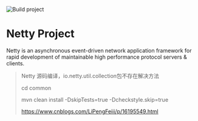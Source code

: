 ![Build project](https://github.com/netty/netty/workflows/Build%20project/badge.svg)

# Netty Project

Netty is an asynchronous event-driven network application framework for rapid development of maintainable high performance protocol servers & clients.

> Netty 源码编译，io.netty.util.collection包不存在解决方法
>
> cd common
>
> mvn clean install -DskipTests=true -Dcheckstyle.skip=true
>
> https://www.cnblogs.com/LiPengFeiii/p/16195549.html
